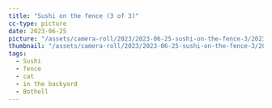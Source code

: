 ```yaml
---
title: "Sushi on the fence (3 of 3)"
cc-type: picture
date: 2023-06-25
picture: "/assets/camera-roll/2023/2023-06-25-sushi-on-the-fence-3/20230625_223113424_iOS.jpg"
thumbnail: "/assets/camera-roll/2023/2023-06-25-sushi-on-the-fence-3/20230625_223113424_iOS-thumbnail.jpg"
tags:
  - Sushi
  - fence
  - cat
  - in the backyard
  - Bothell
---
```

